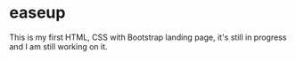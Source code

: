 # easeup
This is my first HTML, CSS with Bootstrap landing page, it's still in progress and I am still working on it.
